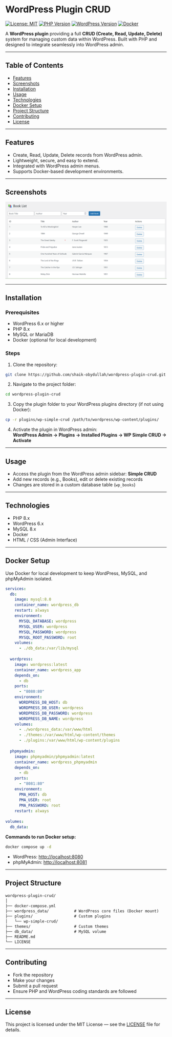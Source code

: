 # WordPress Plugin CRUD

[![License: MIT](https://img.shields.io/badge/License-MIT-blue.svg)](LICENSE) [![PHP Version](https://img.shields.io/badge/PHP-8.4-blue)](https://www.php.net/) [![WordPress Version](https://img.shields.io/badge/WordPress-6.x-green)](https://wordpress.org/) [![Docker](https://img.shields.io/badge/Docker-Ready-blue.svg)](https://www.docker.com/)

A **WordPress plugin** providing a full **CRUD (Create, Read, Update, Delete)** system for managing custom data within WordPress. Built with PHP and designed to integrate seamlessly into WordPress admin.

---

## Table of Contents

- [Features](#features)  
- [Screenshots](#screenshots)  
- [Installation](#installation)  
- [Usage](#usage)  
- [Technologies](#technologies)  
- [Docker Setup](#docker-setup)  
- [Project Structure](#project-structure)  
- [Contributing](#contributing)  
- [License](#license)  

---

## Features

- Create, Read, Update, Delete records from WordPress admin.  
- Lightweight, secure, and easy to extend.  
- Integrated with WordPress admin menus.  
- Supports Docker-based development environments.  

---

## Screenshots

![Book List](https://github.com/shaik-obydullah/wordpress-plugin-crud/blob/main/Book%20List.png?raw=true)

---

## Installation

### Prerequisites

- WordPress 6.x or higher  
- PHP 8.x  
- MySQL or MariaDB  
- Docker (optional for local development)  

### Steps

1. Clone the repository:

```bash
git clone https://github.com/shaik-obydullah/wordpress-plugin-crud.git
```

2. Navigate to the project folder:

```bash
cd wordpress-plugin-crud
```

3. Copy the plugin folder to your WordPress plugins directory (if not using Docker):

```bash
cp -r plugins/wp-simple-crud /path/to/wordpress/wp-content/plugins/
```

4. Activate the plugin in WordPress admin:  
**WordPress Admin → Plugins → Installed Plugins → WP Simple CRUD → Activate**

---

## Usage

- Access the plugin from the WordPress admin sidebar: **Simple CRUD**  
- Add new records (e.g., Books), edit or delete existing records  
- Changes are stored in a custom database table (`wp_books`)  

---

## Technologies

- PHP 8.x  
- WordPress 6.x  
- MySQL 8.x  
- Docker  
- HTML / CSS (Admin Interface)  

---

## Docker Setup

Use Docker for local development to keep WordPress, MySQL, and phpMyAdmin isolated.

```yaml
services:
  db:
    image: mysql:8.0
    container_name: wordpress_db
    restart: always
    environment:
      MYSQL_DATABASE: wordpress
      MYSQL_USER: wordpress
      MYSQL_PASSWORD: wordpress
      MYSQL_ROOT_PASSWORD: root
    volumes:
      - ./db_data:/var/lib/mysql

  wordpress:
    image: wordpress:latest
    container_name: wordpress_app
    depends_on:
      - db
    ports:
      - "8080:80"
    environment:
      WORDPRESS_DB_HOST: db
      WORDPRESS_DB_USER: wordpress
      WORDPRESS_DB_PASSWORD: wordpress
      WORDPRESS_DB_NAME: wordpress
    volumes:
      - ./wordpress_data:/var/www/html
      - ./themes:/var/www/html/wp-content/themes
      - ./plugins:/var/www/html/wp-content/plugins

  phpmyadmin:
    image: phpmyadmin/phpmyadmin:latest
    container_name: wordpress_phpmyadmin
    depends_on:
      - db
    ports:
      - "8081:80"
    environment:
      PMA_HOST: db
      PMA_USER: root
      PMA_PASSWORD: root
    restart: always

volumes:
  db_data:
```

**Commands to run Docker setup:**

```bash
docker compose up -d
```

- WordPress: [http://localhost:8080](http://localhost:8080)  
- phpMyAdmin: [http://localhost:8081](http://localhost:8081)  

---

## Project Structure

```
wordpress-plugin-crud/
│
├── docker-compose.yml
├── wordpress_data/           # WordPress core files (Docker mount)
├── plugins/                  # Custom plugins
│   └── wp-simple-crud/
├── themes/                   # Custom themes
├── db_data/                  # MySQL volume
├── README.md
└── LICENSE
```

---

## Contributing

- Fork the repository  
- Make your changes  
- Submit a pull request  
- Ensure PHP and WordPress coding standards are followed  

---

## License

This project is licensed under the MIT License — see the [LICENSE](LICENSE) file for details.